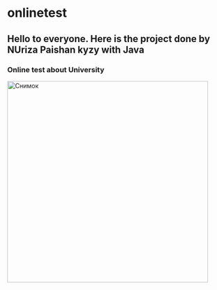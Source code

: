 # onlinetest
## Hello to everyone. Here is the project done by NUriza Paishan kyzy with Java
### Online test about University
<img width="460" alt="Снимок" src="https://user-images.githubusercontent.com/73305001/111905395-9b862a80-8a75-11eb-9507-c6d95a303e69.PNG">
